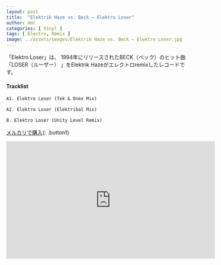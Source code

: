 ```yaml
---
layout: post
title:  "Elektrik Haze vs. Beck – Elektro Loser"
author: mmr
categories: [ Vinyl ]
tags: [ Electro, Remix ]
image: ../assets/images/Elektrik Haze vs. Beck – Elektro Loser.jpg
---
```


「Elektro Loser」は、
1994年にリリースされたBECK（ベック）のヒット曲「LOSER（ルーザー） 」をElektrik Hazeがエレクトロremixしたレコードです。

#### Tracklist
```md
A1. Elektro Loser (Tek & Onex Mix)

A2. Elektro Loser (Elektribal Mix)

B. Elektro Loser (Unity Level Remix)
```

[メルカリで購入](https://jp.mercari.com/item/m92554809496?afid=6142608987){: .button1}

<iframe width="560" height="315" src="https://www.youtube.com/embed/Fcp_MsapX7o?si=uC9T7juXY8AlZKRH" title="YouTube video player" frameborder="0" allow="accelerometer; autoplay; clipboard-write; encrypted-media; gyroscope; picture-in-picture; web-share" referrerpolicy="strict-origin-when-cross-origin" allowfullscreen></iframe>